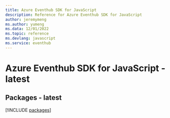 ```yaml
---
title: Azure Eventhub SDK for JavaScript
description: Reference for Azure Eventhub SDK for JavaScript
author: jeremymeng
ms.author: yumeng
ms.data: 12/01/2022
ms.topic: reference
ms.devlang: javascript
ms.service: eventhub
---
```

# Azure Eventhub SDK for JavaScript - latest
## Packages - latest
[!INCLUDE [packages](eventhub-index.md)]